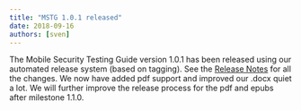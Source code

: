 ```yaml
---
title: "MSTG 1.0.1 released"
date: 2018-09-16
authors: [sven]
---
```


The Mobile Security Testing Guide version 1.0.1 has been released using our automated release system (based on tagging). See the [Release Notes](https://github.com/OWASP/mastg/releases/tag/1.0.1) for all the changes. We now have added pdf support and improved our .docx quiet a lot. We will further improve the release process for the pdf and epubs after milestone 1.1.0.

<!-- more -->
